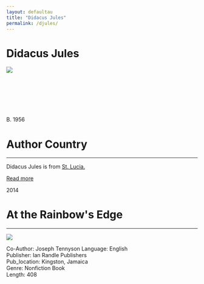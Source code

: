 ```yaml
---
layout: defaultau
title: "Didacus Jules"
permalink: /djules/
---
```

<!-- partial:index.partial.html -->
<div class="content">
    <h1>Didacus Jules</h1>
    <div class="quote">
        <div><img src="https://upload.wikimedia.org/wikipedia/commons/thumb/a/ae/Didacus_Jules_-_2019_%28cropped%29.jpg/330px-Didacus_Jules_-_2019_%28cropped%29.jpg" class="logo"></div>
    </div>
    <div class="timeline">
        <div style="padding-bottom:100px;"></div>
        <div class="block">
            <div class="date right"><p class="right">B. 1956</p></div>
            <div class="dot"></div>
            <div class="left first">
            <div class="author_country">
                <h1>Author Country</h1><hr>
            <div class="aclocation"><p>Didacus Jules is from <a href="{{ site.baseurl }}/16">St. Lucia.</a></p></div>
              <div class="acreadmore">  <a href="https://en.wikipedia.org/wiki/Didacus_Jules" target="_blank">Read more</a></div>
            </div>
            </div>
        </div>
        <div class="block">
            <div class="date left"><p class="left">2014</p></div>
            <div class="dot"></div>
            <div class="right hide">
                <h1>At the Rainbow's Edge</h1><hr>
                <p><img src="https://m.media-amazon.com/images/I/41SJC9YF30L._SX305_BO1,204,203,200_.jpg"></p>
                <p>
		        Co-Author: Joseph Tennyson                
		        Language: English<br/>
                Publisher: Ian Randle Publishers<br/>
                Pub_location: Kingston, Jamaica<br/>
                Genre: Nonfiction Book<br/>
                Length: 408 <br/>                   </p>
            </div>
        </div>
  <!-- partial -->
<script src='https://cdnjs.cloudflare.com/ajax/libs/jquery/3.1.1/jquery.min.js'></script><script  src="{{ site.baseurl }}/assets/js/authorscript.js"></script>